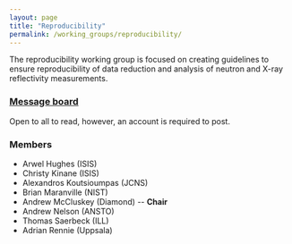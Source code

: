 ```yaml
---
layout: page
title: "Reproducibility"
permalink: /working_groups/reproducibility/
---
```


The reproducibility working group is focused on creating guidelines to ensure reproducibility of data reduction and analysis of neutron and X-ray reflectivity measurements. 

### [Message board](https://gitter.im/reflectivity/reproducibility) 

Open to all to read, however, an account is required to post.

### Members 

- Arwel Hughes (ISIS)
- Christy Kinane (ISIS)
- Alexandros Koutsioumpas (JCNS)
- Brian Maranville (NIST)
- Andrew McCluskey (Diamond) -- **Chair**
- Andrew Nelson (ANSTO)
- Thomas Saerbeck (ILL)
- Adrian Rennie (Uppsala) 
